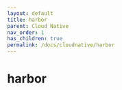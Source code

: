 ```yaml
---
layout: default
title: harbor
parent: Cloud Native
nav_order: 1
has_children: true
permalink: /docs/cloudnative/harbor
---
```


# harbor



## 
